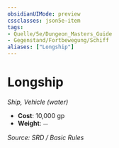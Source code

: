 ```yaml
---
obsidianUIMode: preview
cssclasses: json5e-item
tags:
- Quelle/5e/Dungeon_Masters_Guide
- Gegenstand/Fortbewegung/Schiff
aliases: ["Longship"]
---
```

# Longship
*Ship, Vehicle (water)*  

- **Cost**: 10,000 gp
- **Weight**: ⏤

*Source: SRD / Basic Rules*